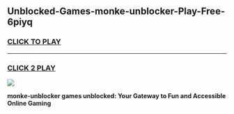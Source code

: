 
## Unblocked-Games-monke-unblocker-Play-Free-6piyq
<h3>
<a href="https://premium76.site?title=monke-unblocker&ref=20M">CLICK TO PLAY</a></h3>
<hr>

<h3>
<a href="https://premium76.site?title=monke-unblocker&ref=20M">CLICK 2 PLAY</a>
  
</h3>

<a href="https://premium76.site?title=monke-unblocker&ref=19M"><img src="https://clearcache.store/games.png"></a>


**monke-unblocker games unblocked: Your Gateway to Fun and Accessible Online Gaming**

